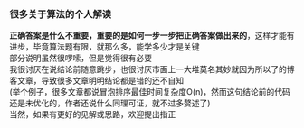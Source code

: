 ### 很多关于算法的个人解读    
**正确答案是什么不重要，重要的是如何一步一步把正确答案做出来的**，这样才能有进步，毕竟算法题有限，就那么多，能学多少才是关键    
部分说明虽然很啰嗦，但是觉得很有必要    
我很讨厌在说结论前随意跳步，也很讨厌市面上一大堆莫名其妙就因为所以了的博客文章，导致很多文章明明结论都是错的还不自知      
(举个例子，很多文章都说冒泡排序最佳时间复杂度O(n)，然而这句结论前的代码还是未优化的，作者还说什么同理可证，就不过多赘述了)    
当然，如果有更好的见解或思路，欢迎提出指正  